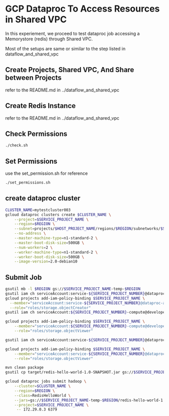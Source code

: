 # GCP Dataproc To Access Resources in Shared VPC

In this experiement, we proceed to test dataproc job accessing a Memorystore (redis) through Shared VPC.

Most of the setups are same or similar to the step listed in dataflow_and_shared_vpc

## Create Projects, Shared VPC, And Share between Projects

refer to the README.md in ../dataflow_and_shared_vpc

## Create Redis Instance

refer to the README.md in ../dataflow_and_shared_vpc

## Check Permissions

```sh
./check.sh
```

## Set Permissions

use the set_permission.sh for reference

```sh
./set_permissions.sh
```

## create dataproc cluster

```sh
CLUSTER_NAME=mytestcluster003
gcloud dataproc clusters create $CLUSTER_NAME \
    --project=$SERVICE_PROJECT_NAME \
    --region=$REGION \
    --subnet=projects/$HOST_PROJECT_NAME/regions/$REGION/subnetworks/$SHARED_SUBNET_NAME \
    --no-address \
    --master-machine-type=n1-standard-2 \
    --master-boot-disk-size=500GB \
    --num-workers=2 \
    --worker-machine-type=n1-standard-2 \
    --worker-boot-disk-size=500GB \
    --image-version=2.0-debian10
```

## Submit Job

```sh
gsutil mb -l $REGION gs://$SERVICE_PROJECT_NAME-temp-$REGION
gsutil iam ch serviceAccount:service-${SERVICE_PROJECT_NUMBER}@dataproc-accounts.iam.gserviceaccount.com:objectAdmin gs://$SERVICE_PROJECT_NAME-temp-$REGION
gcloud projects add-iam-policy-binding $SERVICE_PROJECT_NAME \
  --member="serviceAccount:service-${SERVICE_PROJECT_NUMBER}@dataproc-accounts.iam.gserviceaccount.com" \
  --role="roles/storage.objectCreator"
gsutil iam ch serviceAccount:${SERVICE_PROJECT_NUMBER}-compute@developer.gserviceaccount.com:objectViewer gs://$SERVICE_PROJECT_NAME-temp-$REGION

gcloud projects add-iam-policy-binding $SERVICE_PROJECT_NAME \
    --member="serviceAccount:${SERVICE_PROJECT_NUMBER}-compute@developer.gserviceaccount.com" \
    --role="roles/storage.objectViewer"

gsutil iam ch serviceAccount:service-${SERVICE_PROJECT_NUMBER}@dataproc-accounts.iam.gserviceaccount.com:objectViewer gs://$SERVICE_PROJECT_NAME-temp-$REGION

gcloud projects add-iam-policy-binding $SERVICE_PROJECT_NAME \
    --member="serviceAccount:service-${SERVICE_PROJECT_NUMBER}@dataproc-accounts.iam.gserviceaccount.com" \
    --role="roles/storage.objectViewer"

mvn clean package
gsutil cp target/redis-hello-world-1.0-SNAPSHOT.jar gs://$SERVICE_PROJECT_NAME-temp-$REGION/

gcloud dataproc jobs submit hadoop \
    --cluster=$CLUSTER_NAME \
    --region=$REGION \
    --class=RedisHelloWorld \
    --jars=gs://$SERVICE_PROJECT_NAME-temp-$REGION/redis-hello-world-1.0-SNAPSHOT.jar \
    --project=$SERVICE_PROJECT_NAME \
     -- 172.29.0.3 6379
```
